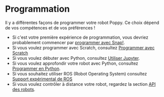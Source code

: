 # Programmation

Il y a différentes façons de programmer votre robot Poppy. Ce choix dépend de vos compétences et de vos préférences !

- Si c'est votre première expérience de programmation, vous devriez probablement commencer par [programmer avec Snap!](snap.md).
- Si vous voulez programmer avec Scratch, consultez [Programmer avec Scratch](scratch.md)
- Si vous voulez débuter avec Python, consultez [Utiliser Jupyter](notebooks.md).
- Si vous voulez approfondir votre robot avec Python, consultez [Programmer en Python](python.md).
- Si vous souhaitez utiliser ROS (Robot Operating System) consultez [Support expérimental de ROS](https://poppy.discourse.group/t/support-of-ros-available-for-poppy-ergo-jr/4963)
- Si vous voulez contrôler à distance votre robot, regardez la section [API des robots](rest.md).